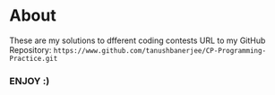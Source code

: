 # About

These are my solutions to dfferent coding contests
URL to my GitHub Repository:
`https://www.github.com/tanushbanerjee/CP-Programming-Practice.git`
### ENJOY :)
